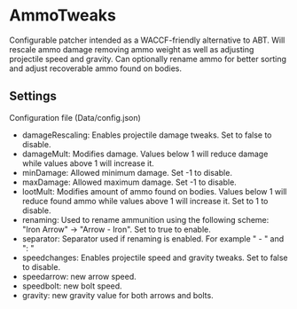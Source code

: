# AmmoTweaks
Configurable patcher intended as a WACCF-friendly alternative to ABT.
Will rescale ammo damage removing ammo weight as well as adjusting projectile speed and gravity.
Can optionally rename ammo for better sorting and adjust recoverable ammo found on bodies.

## Settings
Configuration file (Data/config.json)
- damageRescaling:  Enables projectile damage tweaks. Set to false to disable.
- damageMult: Modifies damage.  Values below 1 will reduce damage while values above 1 will increase it.  
- minDamage: Allowed minimum damage. Set -1 to disable.
- maxDamage: Allowed maximum damage. Set -1 to disable.
- lootMult: Modifies amount of ammo found on bodies. Values below 1 will reduce found ammo while values above 1 will increase it. Set to 1 to disable.
- renaming: Used to rename ammunition using the following scheme: "Iron Arrow" -> "Arrow - Iron". Set to true to enable.
- separator: Separator used if renaming is enabled. For example " - " and  ": "
- speedchanges: Enables projectile speed and gravity tweaks. Set to false to disable.
- speedarrow: new arrow speed.
- speedbolt: new bolt speed.
- gravity: new gravity value for both arrows and bolts.
